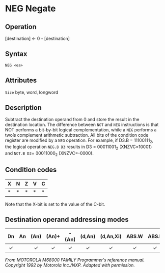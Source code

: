 # NEG Negate

## Operation
[destination] ← 0 - [destination]

## Syntax
```assembly
NEG <ea>
```

## Attributes
`Size`  byte, word, longword

## Description
Subtract the destination operand from 0 and store the result in
the destination location. The difference between `NOT` and `NEG`
instructions is that NOT performs a bit-by-bit logical complementation, while a `NEG` performs a twoís complement arithmetic subtraction. All bits of the condition code register are modified by a
`NEG` operation. For example, if D3.B = 11100111<sub>2</sub>, the logical operation `NEG.B D3` results in D3 = 00011001<sub>2</sub> (XNZVC=10001) and
`NOT.B D3`= 00011000<sub>2</sub> (XNZVC=-0000).

## Condition codes
|X|N|Z|V|C|
|--|--|--|--|--|
|*|*|*|*|*|

Note that the X-bit is set to the value of the C-bit.

## Destination operand addressing modes
|Dn|An|(An)|(An)+|-(An)|(d,An)|(d,An,Xi)|ABS.W|ABS.L|(d,PC)|(d,PC,Xn)|imm|
|:-:|:-:|:-:|:-:|:-:|:-:|:-:|:-:|:-:|:-:|:-:|:-:|
|✓||✓|✓|✓|✓|✓|✓|✓||||

*From MOTOROLA M68000 FAMILY Programmer's reference manual. Copyright 1992 by Motorola Inc./NXP. Adapted with permission.*